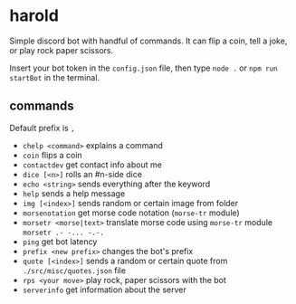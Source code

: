 # harold

Simple discord bot with handful of commands. It can flip a coin, tell a joke, or play rock paper scissors.

Insert your bot token in the `config.json` file,
then type `node .` or `npm run startBot` in the terminal.

## commands

Default prefix is `,`

* `chelp <command>` explains a command
* `coin` flips a coin
* `contactdev` get contact info about me
* `dice [<n>]` rolls an #n-side dice
* `echo <string>` sends everything after the keyword
* `help` sends a help message
* `img [<index>]` sends random or certain image from folder
* `morsenotation` get morse code notation (`morse-tr` module)
* `morsetr <morse|text>` translate morse code using `morse-tr` module `morsetr .- -... -.-.`
* `ping` get bot latency
* `prefix <new prefix>` changes the bot's prefix
* `quote [<index>]` sends a random or certain quote from `./src/misc/quotes.json` file
* `rps <your move>` play rock, paper scissors with the bot
* `serverinfo` get information about the server
